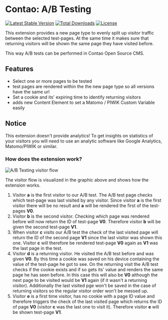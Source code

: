 # Contao: A/B Testing

[![Latest Stable Version](https://poser.pugx.org/bastibuck/contao-ab-testing/v/stable)](https://packagist.org/packages/bastibuck/contao-ab-testing)
[![Total Downloads](https://poser.pugx.org/bastibuck/contao-ab-testing/downloads)](https://packagist.org/packages/bastibuck/contao-ab-testing)
[![License](https://poser.pugx.org/bastibuck/contao-ab-testing/license)](https://packagist.org/packages/bastibuck/contao-ab-testing)

This extension provides a new page type to evenly split up visitor traffic between the selected test-pages. At the same time it makes sure that returning visitors will be shown the same page they have visited before.

This way A/B tests can be performed in Contao Open Source CMS.

## Features
* Select one or more pages to be tested
* test pages are rendered within the the new page type so all versions have the same url
* Set a cookie and its' expiring time to identify returning visitors
* adds new Content Element to set a Matomo / PIWIK Custom Variable easily

## Notice
This extension doesn't provide analytics! To get insights on statistics of your visitors you will need to use an analytic software like Google Analytics, Matomo/PIWIK or similar.
### How does the extension work?
![A/B Testing visitor flow](../screens/AB-Test-Extension.jpg)

The visitor flow is visualized in the graphic above and shows how the extension works.

1. Visitor **a** is the first visitor to our A/B test. The A/B test page checks which test-page was last visited by any visitor. Since visitor **a** is the first visitor there will be no result and **a** will be rendered the first of the test-pages **V0**.
2. Visitor **b** is the second visitor. Checking which page was rendered before will now return the ID of test-page **V0**. Therefore visitor **b** will be given the second test-page **V1**.
3. When visitor **c** visits our A/B test the check of the last visited page will return the ID of the second page **V1** since the last visitor was shown this one. Visitor **c** will therefore be rendered test-page **V0** again as **V1** was the last page in the test.
4. Visitor **d** is a returning visitor. He visited the A/B test before and was given **V0**. By this time a cookie was saved on his device containing the value of the test-page he got to see. On the returning visit the A/B test checks if the cookie exists and if so gets its' value and renders the same page he has seen before. In this case this will also be **V0** although the next page to be visited would be **V1** again (if it wasn't a returning visitor). Additionally the last visited pge won't be saved in the case of returning visitors so the regular visitor order won't be messed up.
5. Visitor **e** is a first time visitor, has no cookie with a page ID value and therefore triggers the check of the last visited page which returns the ID of page **V0** (visitor **c** was the last one to visit it). Therefore visitor **e** will be shown test-page **V1**. 


